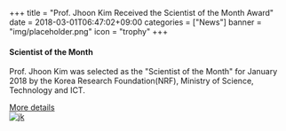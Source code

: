 +++
title = "Prof. Jhoon Kim Received the Scientist of the Month Award"
date = 2018-03-01T06:47:02+09:00
categories = ["News"]
banner = "img/placeholder.png"
icon = "trophy"
+++

<!--more-->

####  Scientist of the Month
Prof. Jhoon Kim was selected as the "Scientist of the Month" for January 2018 by the Korea Research Foundation(NRF), Ministry of Science, Technology and ICT.

[More details](https://sci.sedaily.com/Winner#252)
<br>
[![jk](../../../../../img/carousel/jkim.jpg)](../../../../../people/jhoonkim)
